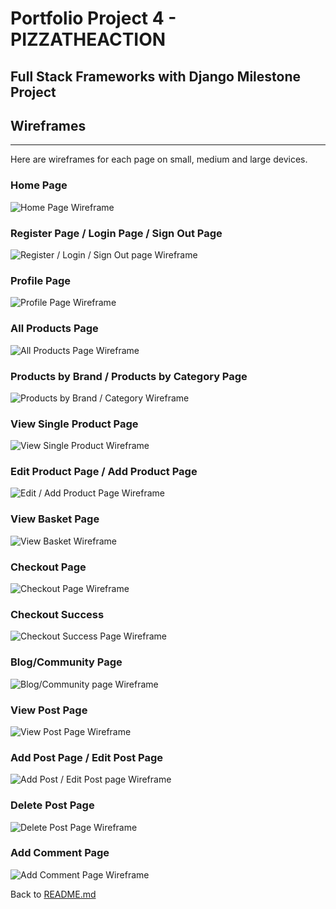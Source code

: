 # Portfolio Project 4 - PIZZATHEACTION
## Full Stack Frameworks with Django Milestone Project
## Wireframes
---

Here are wireframes for each page on small, medium and large devices.

### Home Page
![Home Page Wireframe](media/documentation/wireframes/home_page.png)

### Register Page / Login Page / Sign Out Page
![Register / Login / Sign Out page Wireframe](media/documentation/wireframes/register_login_signout.png)

### Profile Page
![Profile Page Wireframe](media/documentation/wireframes/profile_page.png)

### All Products Page
![All Products Page Wireframe](media/documentation/wireframes/all_products_page.png)

### Products by Brand / Products by Category Page
![Products by Brand / Category Wireframe](media/documentation/wireframes/by_brand_category.png)

### View Single Product Page
![View Single Product Wireframe](media/documentation/wireframes/single_product.png)

### Edit Product Page / Add Product Page
![Edit / Add Product Page Wireframe](media/documentation/wireframes/edit_add_product.png)

### View Basket Page
![View Basket Wireframe](media/documentation/wireframes/view_basket.png)

### Checkout Page
![Checkout Page Wireframe](media/documentation/wireframes/checkout_page.png)

### Checkout Success
![Checkout Success Page Wireframe](media/documentation/wireframes/checkout_success.png)

### Blog/Community Page
![Blog/Community page Wireframe](media/documentation/wireframes/blog_community_page.png)

### View Post Page
![View Post Page Wireframe](media/documentation/wireframes/view_post.png)

### Add Post Page / Edit Post Page
![Add Post / Edit Post page Wireframe](media/documentation/wireframes/add_edit_post.png)

### Delete Post Page
![Delete Post Page Wireframe](media/documentation/wireframes/delete_post.png)

### Add Comment Page
![Add Comment Page Wireframe](media/documentation/wireframes/add_comment.png)

Back to [README.md](README.md)